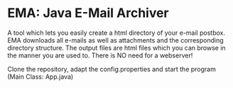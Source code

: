 # EMA: Java E-Mail Archiver
A tool which lets you easily create a html directory of your e-mail postbox. EMA downloads all e-mails as well as attachments and the corresponding directory structure.
The output files are html files which you can browse in the manner you are used to. There is NO need for a webserver!

Clone the repository, adapt the config.properties and start the program (Main Class: App.java)
